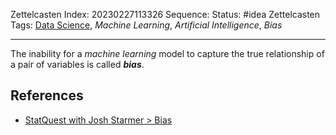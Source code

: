 Zettelcasten Index: 20230227113326
Sequence:
Status: #idea
Zettelcasten Tags: [Data Science](../map-of-content/Data%20Science.md), *Machine Learning*, *Artificial Intelligence*, *Bias*

---

The inability for a *machine learning* model to capture the true relationship of a pair of variables is called ***bias***. 

## References

* [StatQuest with Josh Starmer > Bias](../references/StatQuest%20with%20Josh%20Starmer.md#bias)
